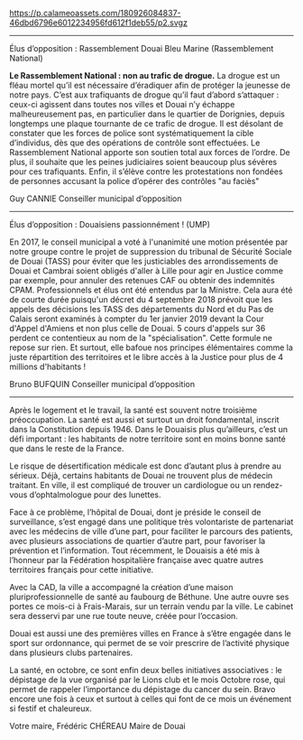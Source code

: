 https://p.calameoassets.com/180926084837-46dbd6796e6012234956fd612f1deb55/p2.svgz

---

Élus d’opposition : Rassemblement Douai Bleu Marine (Rassemblement National)

**Le Rassemblement National : non au trafic de drogue.**
La drogue est un fléau mortel qu’il est nécessaire d’éradiquer afin de protéger la jeunesse de notre pays. C’est aux trafiquants de drogue qu’il faut d’abord s’attaquer : ceux-ci  agissent dans toutes nos villes et Douai n’y échappe malheureusement pas, en particulier dans le quartier de Dorignies, depuis longtemps une plaque tournante de ce trafic de drogue.
Il est désolant de constater que les forces de police sont systématiquement la cible d’individus, dès que des opérations de contrôle sont effectuées.
Le Rassemblement National apporte  son soutien total aux forces de l’ordre. De plus, il souhaite que les peines judiciaires soient beaucoup plus sévères pour ces trafiquants. Enfin, il s’élève contre les protestations non fondées de personnes accusant la police d’opérer des contrôles "au faciès"

Guy CANNIE
Conseiller municipal d’opposition

---

Élus d’opposition : Douaisiens passionnément ! (UMP)

En 2017, le conseil municipal a voté à l'unanimité une motion présentée par notre groupe contre le projet de suppression du  tribunal de Sécurité Sociale de Douai (TASS) pour éviter que les justiciables des arrondissements de Douai et Cambrai soient obligés d'aller à Lille pour agir en Justice comme par exemple, pour annuler des retenues CAF ou obtenir des indemnités CPAM. Professionnels et élus ont été entendus par la Ministre. Cela aura été de courte durée puisqu'un décret du 4 septembre 2018 prévoit que les appels des décisions les TASS des départements du Nord et du Pas de Calais seront examinés à compter du 1er janvier 2019 devant la Cour d'Appel d'Amiens et non plus celle de Douai. 5 cours d'appels sur 36 perdent ce contentieux au nom de la "spécialisation". Cette formule ne repose sur rien. Et surtout, elle bafoue nos principes élémentaires comme la juste répartition des territoires et le libre accès à la Justice pour plus de 4 millions d'habitants !

Bruno BUFQUIN
Conseiller municipal d’opposition

---

Après le logement et le travail, la santé est souvent notre troisième préoccupation. La santé est aussi et surtout un droit fondamental, inscrit dans la Constitution depuis 1946. Dans le Douaisis plus qu’ailleurs, c’est un défi important : les habitants de notre territoire sont en moins bonne santé que dans le reste de la France.

Le risque de désertification médicale est donc d’autant plus à prendre au sérieux. Déjà, certains habitants de Douai ne trouvent plus de médecin traitant. En ville, il est compliqué de trouver un cardiologue ou un rendez-vous d’ophtalmologue pour des lunettes.

Face à ce problème, l’hôpital de Douai, dont je préside le conseil de surveillance, s’est engagé dans une politique très volontariste de partenariat avec les médecins de ville d’une part, pour faciliter le parcours des patients, avec plusieurs associations de quartier d’autre part, pour favoriser la prévention et l’information. Tout récemment, le Douaisis a été mis à l’honneur par la Fédération hospitalière française avec quatre autres territoires français pour cette initiative.

Avec la CAD, la ville a accompagné la création d’une maison pluriprofessionnelle de santé au faubourg de Béthune. Une autre ouvre ses portes ce mois-ci à Frais-Marais, sur un terrain vendu par la ville. Le cabinet sera desservi par une rue toute neuve, créée pour l’occasion.

Douai est aussi une des premières villes en France à s’être engagée dans le sport sur ordonnance, qui permet de se voir prescrire de l’activité physique dans plusieurs clubs partenaires.

La santé, en octobre, ce sont enfin deux belles initiatives associatives : le dépistage de la vue organisé par le Lions club et le mois Octobre rose, qui permet de rappeler l’importance du dépistage du cancer du sein. Bravo encore une fois à ceux et surtout à celles qui font de ce mois un événement si festif et chaleureux.

Votre maire,
Frédéric CHÉREAU
Maire de Douai
